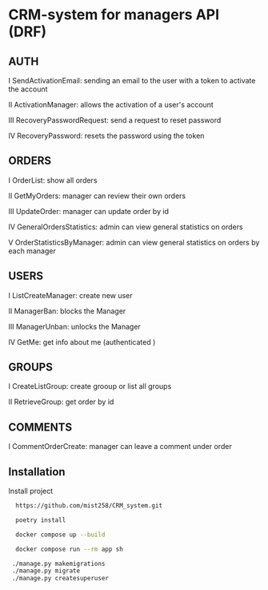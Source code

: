 
# CRM-system for managers API (DRF)



## AUTH


I SendActivationEmail: sending an email to the user with a token to activate the account

II ActivationManager: allows the activation of a user's account

III RecoveryPasswordRequest: send a request to reset password

IV RecoveryPassword: resets the password using the token

## ORDERS

I OrderList: show all orders

II GetMyOrders: manager can review their own orders

III UpdateOrder: manager can update order by id

IV GeneralOrdersStatistics: admin can view general statistics on orders

V OrderStatisticsByManager: admin can view general statistics on orders by each manager


## USERS

I ListCreateManager: create new user

II ManagerBan: blocks the Manager

III ManagerUnban: unlocks the Manager

IV  GetMe: get info about me (authenticated )


## GROUPS

I CreateListGroup: create grooup or list all groups

II RetrieveGroup: get order by id


## COMMENTS

I CommentOrderCreate: manager can leave a comment under order


## Installation

Install project 

```bash
  https://github.com/mist258/CRM_system.git

  poetry install

  docker compose up --build 

  docker compose run --rm app sh

 ./manage.py makemigrations
 ./manage.py migrate
 ./manage.py createsuperuser

```
    

